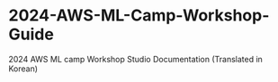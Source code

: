# 2024-AWS-ML-Camp-Workshop-Guide
2024 AWS ML camp Workshop Studio Documentation (Translated in Korean)
